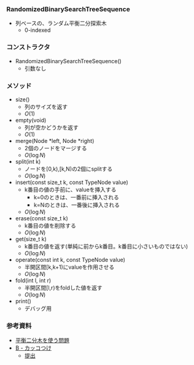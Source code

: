 ### RandomizedBinarySearchTreeSequence
- 列ベースの、ランダム平衡二分探索木
  - 0-indexed

### コンストラクタ
- RandomizedBinarySearchTreeSequence()
  - 引数なし

### メソッド
- size()
  - 列のサイズを返す
  - $O(1)$
- empty(void) 
  - 列が空かどうかを返す
  - $O(1)$
- merge(Node *left, Node *right) 
  - 2個のノードをマージする
  - $O(\log N)$
- split(int k)
  - ノードを[0,k),[k,N)の2個にsplitする
  - $O(\log N)$
- insert(const size_t k, const TypeNode value) 
  - k番目の値の手前に、valueを挿入する
    - k=0のときは、一番前に挿入される
    - k=Nのときは、一番後に挿入される
  - $O(\log N)$
- erase(const size_t k)
  - k番目の値を削除する
  - $O(\log N)$
- get(size_t k) 
  - k番目の値を返す(単純に前からk番目。k番目に小さいものではない)
  - $O(\log N)$
- operate(const int k, const TypeNode value)
  - 半開区間[k,k+1)にvalueを作用させる
  - $O(\log N)$
- fold(int l, int r) 
  - 半開区間[l,r)をfoldした値を返す
  - $O(\log N)$
- print() 
  - デバッグ用

### 参考資料
- [平衡二分木を使う問題](https://yosupo.hatenablog.com/entry/2014/12/09/222401)
- [B - カッコつけ](https://atcoder.jp/contests/code-festival-2014-exhibition-open/tasks/code_festival_exhibition_b)
  - [提出](https://atcoder.jp/contests/code-festival-2014-exhibition-open/submissions/22262942)
